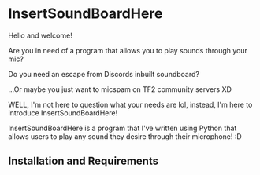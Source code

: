 # InsertSoundBoardHere

Hello and welcome!

Are you in need of a program that allows you to play sounds through your mic?

Do you need an escape from Discords inbuilt soundboard?

...Or maybe you just want to micspam on TF2 community servers XD

WELL, I'm not here to question what your needs are lol, instead, I'm here to introduce InsertSoundBoardHere!

InsertSoundBoardHere is a program that I've written using Python that allows users to play any sound they desire
through their microphone! :D

## Installation and Requirements
